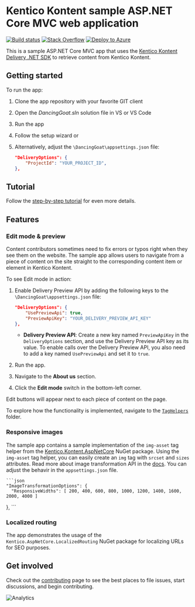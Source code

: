 # Kentico Kontent sample ASP.NET Core MVC web application
[![Build status](https://ci.appveyor.com/api/projects/status/3b9v2fl52v4aiptk/branch/master?svg=true)](https://ci.appveyor.com/project/kentico/kontent-sample-app-net/branch/master)
[![Stack Overflow](https://img.shields.io/badge/Stack%20Overflow-ASK%20NOW-FE7A16.svg?logo=stackoverflow&logoColor=white)](https://stackoverflow.com/tags/kentico-kontent)
[![Deploy to Azure](https://aka.ms/deploytoazurebutton)](https://azuredeploy.net/)

This is a sample ASP.NET Core MVC app that uses the [Kentico Kontent Delivery .NET SDK](https://github.com/Kentico/kontent-delivery-sdk-net) to retrieve content from Kentico Kontent.


## Getting started

To run the app:
1. Clone the app repository with your favorite GIT client
1. Open the _DancingGoat.sln_ solution file in VS or VS Code
1. Run the app
1. Follow the setup wizard or
1. Alternatively, adjust the `\DancingGoat\appsettings.json` file:

    ```json
	"DeliveryOptions": {
		"ProjectId": "YOUR_PROJECT_ID",
	},
    ```

## Tutorial
Follow the [step-by-step tutorial](https://docs.kontent.ai/tutorials/develop-apps/get-started/run-sample-app?tech=dotnet) for even more details.

## Features

### Edit mode & preview

Content contributors sometimes need to fix errors or typos right when they see them on the website. The sample app allows users to navigate from a piece of content on the site straight to the corresponding content item or element in Kentico Kontent. 

To see Edit mode in action:

1. Enable Delivery Preview API by adding the following keys to the `\DancingGoat\appsettings.json` file:

    ```json
	"DeliveryOptions": {
		"UsePreviewApi": true,
		"PreviewApiKey": "YOUR_DELIVERY_PREVIEW_API_KEY"
	},
    ```
	* **Delivery Preview API**: Create a new key named `PreviewApiKey` in the `DeliveryOptions` section, and use the Delivery Preview API key as its value. To enable calls over the Delivery Preview API, you also need to add a key named `UsePreviewApi` and set it to `true`.
2. Run the app.
3. Navigate to the **About us** section.
4. Click the **Edit mode** switch in the bottom-left corner.

Edit buttons will appear next to each piece of content on the page.

To explore how the functionality is implemented, navigate to the [`TagHelpers`](https://github.com/Kentico/kontent-sample-app-net/tree/master/DancingGoat/TagHelpers) folder.

### Responsive images

The sample app contains a sample implementation of the `img-asset` tag helper from the [Kentico.Kontent.AspNetCore](https://www.nuget.org/packages/Kentico.Kontent.AspNetCore) NuGet package. Using the `img-asset` tag helper, you can easily create an `img` tag with `srcset` and `sizes` attributes. Read more about image transformation API in the [docs](https://docs.kontent.ai/reference/image-transformation).
You can adjust the behavir in the `appsettings.json` file.

    ```json
	"ImageTransformationOptions": {
      "ResponsiveWidths": [ 200, 400, 600, 800, 1000, 1200, 1400, 1600, 2000, 4000 ]
  },
    ```

### Localized routing
The app demonstrates the usage of the `Kentico.AspNetCore.LocalizedRouting` NuGet package for localizing URLs for SEO purposes.

## Get involved

Check out the [contributing](CONTRIBUTING.md) page to see the best places to file issues, start discussions, and begin contributing.

![Analytics](https://kentico-ga-beacon.azurewebsites.net/api/UA-69014260-4/Kentico/kontent-sample-app-net?pixel)
